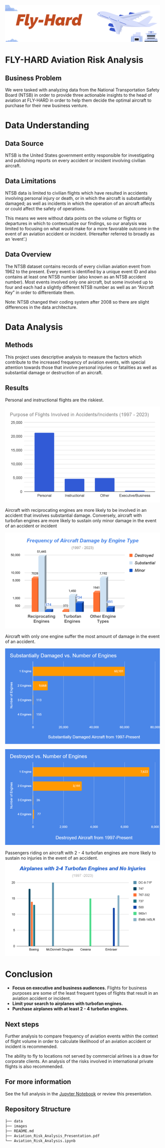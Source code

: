 ![fly hard logo](./images/fly_hard_logo.png)

# FLY-HARD Aviation Risk Analysis

## Business Problem

We were tasked with analyzing data from the National Transportation Safety Board (NTSB) in order to provide three actionable insights to the head of aviation at FLY-HARD in order to help them decide the optimal aircraft to purchase for their new business venture. 

# Data Understanding

## Data Source

NTSB is the United States government entity responsible for investigating and publishing reports on every accident or incident involving civilian aircraft.

## Data Limitations

NTSB data is limited to civilian flights which have resulted in accidents involving personal injury or death, or in which the aircraft is substantially damaged; as well as incidents in which the operation of an aircraft affects or could affect the safety of operations.

This means we were without data points on the volume or flights or departures in which to contextualize our findings, so our analysis was limited to focusing on what would make for a more favorable outcome in the event of an aviation accident or incident. (Hereafter referred to broadly as an ‘event’.)

## Data Overview

The NTSB dataset contains records of every civilian aviation event from 1962 to the present. Every event is identified by a unique event ID and also contains at least one NTSB number (also known as an NTSB accident number). Most events involved only one aircraft, but some involved up to four and each had a slightly different NTSB number as well as an “Aircraft Key” in order to differentiate them. 

Note: NTSB changed their coding system after 2008 so there are slight differences in the data architecture.


# Data Analysis
## Methods

This project uses descriptive analysis to measure the factors which contribute to the increased frequency of aviation events, with special attention towards those that involve personal injuries or fatalities as well as substantial damage or destruction of an aircraft.

## Results

Personal and instructional flights are the riskiest.

![flight purpose bar chart](./images/flight_purpose.png)


Aircraft with reciprocating engines are more likely to be involved in an accident that involves substantial damage. Conversely, aircraft with turbofan engines are more likely to sustain only minor damage in the event of an accident or incident

![frequency aircraft damage engine type](./images/frequency_aircraft_damage_engine_type.png)


Aircraft with only one engine suffer the most amount of damage in the event of an accident.

![substantial damage number of engines](./images/substantial_damage_number_of_engines.png)

![destroyed number of engines](./images/destroyed_number_of_engines.png)

Passengers riding on aircraft with 2 - 4 turbofan engines are more likely to sustain no injuries in the event of an accident.
![2 to 4 turbofan engines injuries](./images/2_4_turbofan_engines_no_injuries.png)


# Conclusion
<ul> 
<li><strong>Focus on executive and business audiences.</strong> Flights for business purposes are some of the least frequent types of flights that result in an aviation accident or incident.</li>
<li><strong>Limit your search to airplanes with turbofan engines.</strong></li>
<li><strong>Purchase airplanes with at least 2 - 4 turbofan engines.</strong></li>
</ul>

## Next steps

Further analysis to compare frequency of aviation events within the context of flight volume in order to calculate likelihood of an aviation accident or incident is recommended.

The ability to fly to locations not served by commercial airlines is a draw for corporate clients. An analysis of the risks involved in international private flights is also recommended.

## For more information 

See the full analysis in the <a href="https://github.com/morgangoode/aircraftriskanalysis/blob/main/Aviation_Risk_Analysis.ipynb">Jupyter Notebook</a> or review this presentation.

## Repository Structure

```
├── data
├── images
├── README.md
├── Aviation_Risk_Analysis_Presentation.pdf
└── Aviation_Risk_Analysis.ipynb
```
